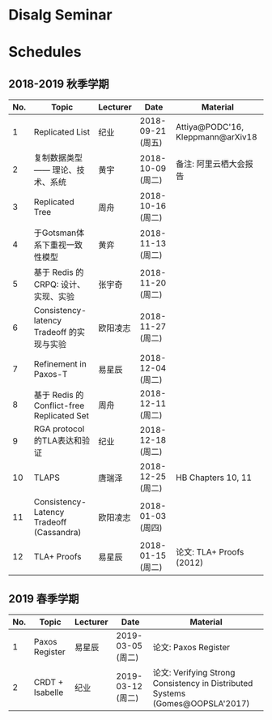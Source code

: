 ﻿# Disalg Seminar


# Schedules

## 2018-2019 秋季学期

|	No.	|	Topic		|	Lecturer	|	Date		|	Material	                  |	
| ------------- | --------------------- | --------------------- | --------------------- | --------------------------------------- |
| 1		| Replicated List	|	纪业		| 2018-09-21 (周五)	| Attiya@PODC'16, Kleppmann@arXiv18       |
| 2		| 复制数据类型 —— 理论、技术、系统|	黄宇    | 2018-10-09 (周二)	| 备注: 阿里云栖大会报告		  |
| 3		| Replicated Tree	|	周舟		| 2018-10-16 (周二)	| 					  |
| 4		| 于Gotsman体系下重视一致性模型 |黄弈		| 2018-11-13 (周二)	| 					  |
| 5		| 基于 Redis 的 CRPQ: 设计、实现、实验		| 张宇奇		| 2018-11-20 (周二)	| 		  |
| 6		| Consistency-latency Tradeoff 的实现与实验	| 欧阳凌志		| 2018-11-27 (周二)	| 		  |
| 7		| Refinement in Paxos-T	| 易星辰		| 2018-12-04 (周二)	| 					  |
| 8		| 基于 Redis 的 Conflict-free Replicated Set    | 周舟 | 2018-12-11 (周二)	| 				  |
| 9		| RGA protocol的TLA表达和验证 			|	纪业 		| 2018-12-18 (周二)  	|  		  |
| 10    | TLAPS			|	唐瑞泽		| 2018-12-25 (周二)  	| HB Chapters 10, 11			  |		
| 11		| Consistency-Latency Tradeoff (Cassandra) |	欧阳凌志		| 2018-01-03 (周四)  	|	|	
| 12		| TLA+ Proofs |	易星辰		| 2018-01-15 (周二)  	| 论文: TLA+ Proofs (2012)	|			


## 2019 春季学期

|	No.	|	Topic		|	Lecturer	|	Date		|	Material	                  |	
| ------------- | --------------------- | --------------------- | --------------------- | --------------------------------------- |
| 1		| Paxos Register	|	易星辰		| 2019-03-05 (周二)	| 论文: Paxos Register       |
| 2		| CRDT + Isabelle	|	纪业		| 2019-03-12 (周二)	| 论文: Verifying Strong Consistency in Distributed Systems (Gomes@OOPSLA'2017)       |

